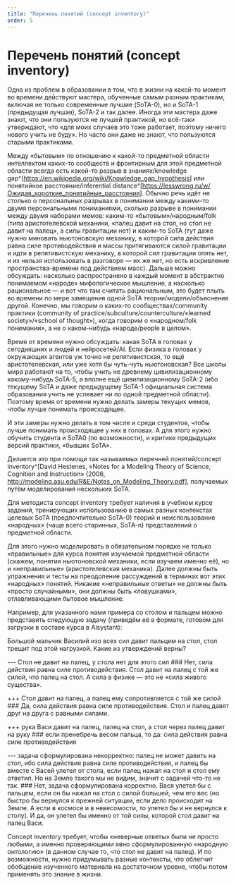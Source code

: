 ```yaml
---
title: "Перечень понятий (concept inventory)"
order: 5
---
```


# Перечень понятий (concept inventory)

Одна из проблем в образовании в том, что в жизни на какой-то момент во времени действуют мастера, обученные самым разным практикам, включая не только современные лучшие (SoTA-0), но и SoTA-1 (предыдущая лучшая), SoTA-2 и так далее. Иногда эти мастера даже знают, что они пользуются не лучшей практикой, но всё-таки утверждают, что «для моих случаев это тоже работает, поэтому ничего нового учить не буду». Но часто они даже не знают, что пользуются старыми практиками.

Между «бытовым» по отношению к какой-то предметной области интеллектом каких-то сообществ и фронтирным для этой предметной области всегда есть какой-то разрыв в знаниях/knowledge gap^[<https://en.wikipedia.org/wiki/Knowledge_gap_hypothesis>] или понятийное расстояние/inferential distance^[<https://lesswrong.ru/w/Ожидая_короткие_понятийные_расстояния>]. Обычно речь идёт не столько о персональных разрывах в понимании между какими-то двумя персональными пониманиями, сколько разрыве в понимании между двумя наборами мемов: каким-то «бытовым»/народным/folk (типа аристотелевской механики, «палец давит на стол, но стол не давит на палец», а силы гравитации нет) и каким-то SoTA (тут даже нужно миновать ньютоновскую механику, в которой сила действия равна силе противодействия и массы притягиваются силой гравитации и идти в релятивистскую механику, в которой сил гравитации опять нет, и их нельзя использовать в разговоре — их же нет, но есть искривление пространства-времени под действием масс). Дальше можно обсуждать: насколько распространено в каждый момент в абстрактно понимаемом «народе» мифологическое мышление, а насколько рациональное — и вот что там считать рациональным, это будет плыть во времени по мере замещения одной SoTA теории/модели/объяснения другой. Конечно, мы говорим о каких-то сообществах/community практики (community of practice/subculture/counterculture/«learned society»/«school of thought»), когда говорим о «народном/folk понимании», а не о каком-нибудь «народе/people в целом».

Время от времени нужно обсуждать: какая SoTA в головах у сегодняшних и людей и нейросетей/AI. Если физика в головах у окружающих агентов уж точно не релятивистская, то ещё аристотелевская, или уже хотя бы чуть-чуть ньютоновская? Все школы мира работают на то, чтобы учить не древнему цивилизационному какому-нибудь SoTA-5, а вполне ещё цивилизационному SoTA-2 (ибо текущему SoTA и даже предыдущему SoTA-1 официальная система образования учить не успевает ни по одной предметной области). Поэтому время от времени нужно делать замеры текущих мемов, чтобы лучше понимать происходящее.

И эти замеры нужно делать в том числе и среди студентов, чтобы лучше понимать происходящее у них в головах. А для этого нужно обучить студента и SoTA0 (по возможности), и критике предыдущих версий практики, «бывших SoTA».

Делается это при помощи так называемых перечней понятий/concept inventory^[David Hestenes, «Notes for a Modeling Theory of Science, Cognition and Instruction» (2006, <http://modeling.asu.edu/R&E/Notes_on_Modeling_Theory.pdf>], получаемых путём моделирования нескольких SoTA.

Для методиста concept inventory требует наличия в учебном курсе заданий, тренирующих использованию в самых разных контекстах целевых SoTA (предпочтительно SoTA-0) теорий и неиспользование «народных» (чаще всего старинных, SoTA-n) представлений о предметной области.

Для этого нужно моделировать в обязательном порядке не только «правильные» для курса понятия изучаемой предметной области (скажем, понятия ньютоновской механики, если изучаем именно её), но и «неправильные» (аристотелевская механика). Далее должны быть упражнения и тесты на преодоление рассуждений в терминах вот этих «народных» понятий. Никакие «неправильные ответы» не должны быть «просто случайными», они должны быть «ловушками», отлавливающими бытовое мышление.

Например, для указанного нами примера со столом и пальцем можно представить следующую задачу (приведём её в формате, готовом для загрузки в составе курса в Aisystant):

Большой мальчик Василий изо всех сил давит пальцем на стол, стол трещит под этой нагрузкой. Какие из утверждений верны?

--- Стол не давит на палец, у стола нет для этого сил ### Нет, сила действия равна силе противодействия. Стол давит на палец с той же силой, что палец на стол. А сила в физике — это не «сила живого существа».

+++ Стол давит на палец, а палец ему сопротивляется с той же силой ### Да, сила действия равна силе противодействия. Стол и палец давят друг на друга с равными силами.

+++ рука Васи давит на палец, палец на стол, а стол через палец давит на руку ### если пренебречь весом пальца, то да: сила действия равна силе противодействия

--- задача сформулирована некорректно: палец не может давить на стол, ибо сила действия равна силе противодействия, и палец бы вместе с Васей улетел от стола, если палец нажал на стол и стол ему ответил. Но на Земле такого мы не видим, значит с задачей что-то не так. ### Нет, задача сформулирована корректно. Вася улетел бы с пальцем, если он бы нажал на стол с силой большей, чем его вес (но быстро бы вернулся к прежней ситуации, если дело происходит на Земле. А если в космосе и в невесомости, то улетел бы и не вернулся к столу). И да, он улетел бы именно от той силы, которой стол давит на палец Васи.

Concept inventory требует, чтобы «неверные ответы» были не просто любыми, а именно проверяющими явно сформулированную «народную онтологию» (в данном случае то, что стол не давит на палец). И по возможности, нужно придумывать разные контексты, что облегчит обобщение изученного материала на достаточном уровне, чтобы потом применять это знание в жизни.